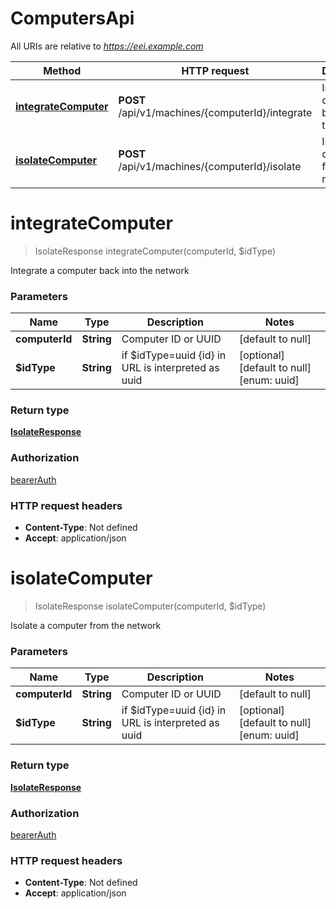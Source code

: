 # ComputersApi

All URIs are relative to *https://eei.example.com*

Method | HTTP request | Description
------------- | ------------- | -------------
[**integrateComputer**](ComputersApi.md#integrateComputer) | **POST** /api/v1/machines/{computerId}/integrate | Integrate a computer back into the network
[**isolateComputer**](ComputersApi.md#isolateComputer) | **POST** /api/v1/machines/{computerId}/isolate | Isolate a computer from the network


<a name="integrateComputer"></a>
# **integrateComputer**
> IsolateResponse integrateComputer(computerId, $idType)

Integrate a computer back into the network

### Parameters

Name | Type | Description  | Notes
------------- | ------------- | ------------- | -------------
 **computerId** | **String**| Computer ID or UUID | [default to null]
 **$idType** | **String**| if $idType&#x3D;uuid {id} in URL is interpreted as uuid | [optional] [default to null] [enum: uuid]

### Return type

[**IsolateResponse**](../Models/IsolateResponse.md)

### Authorization

[bearerAuth](../README.md#bearerAuth)

### HTTP request headers

- **Content-Type**: Not defined
- **Accept**: application/json

<a name="isolateComputer"></a>
# **isolateComputer**
> IsolateResponse isolateComputer(computerId, $idType)

Isolate a computer from the network

### Parameters

Name | Type | Description  | Notes
------------- | ------------- | ------------- | -------------
 **computerId** | **String**| Computer ID or UUID | [default to null]
 **$idType** | **String**| if $idType&#x3D;uuid {id} in URL is interpreted as uuid | [optional] [default to null] [enum: uuid]

### Return type

[**IsolateResponse**](../Models/IsolateResponse.md)

### Authorization

[bearerAuth](../README.md#bearerAuth)

### HTTP request headers

- **Content-Type**: Not defined
- **Accept**: application/json

